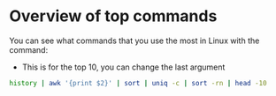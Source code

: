 # Overview of top commands
You can see what commands that you use the most in Linux with the command:
- This is for the top 10, you can change the last argument
```bash
history | awk '{print $2}' | sort | uniq -c | sort -rn | head -10
```